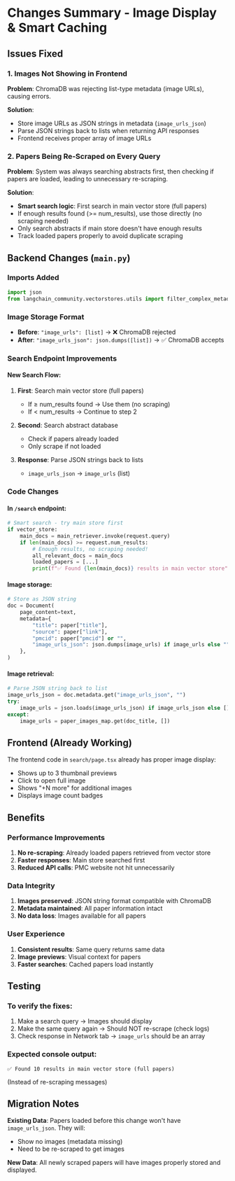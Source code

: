 # Changes Summary - Image Display & Smart Caching

## Issues Fixed

### 1. Images Not Showing in Frontend

**Problem**: ChromaDB was rejecting list-type metadata (image URLs), causing errors.

**Solution**:

-   Store image URLs as JSON strings in metadata (`image_urls_json`)
-   Parse JSON strings back to lists when returning API responses
-   Frontend receives proper array of image URLs

### 2. Papers Being Re-Scraped on Every Query

**Problem**: System was always searching abstracts first, then checking if papers are loaded, leading to unnecessary re-scraping.

**Solution**:

-   **Smart search logic**: First search in main vector store (full papers)
-   If enough results found (>= num_results), use those directly (no scraping needed)
-   Only search abstracts if main store doesn't have enough results
-   Track loaded papers properly to avoid duplicate scraping

## Backend Changes (`main.py`)

### Imports Added

```python
import json
from langchain_community.vectorstores.utils import filter_complex_metadata
```

### Image Storage Format

-   **Before**: `"image_urls": [list]` → ❌ ChromaDB rejected
-   **After**: `"image_urls_json": json.dumps([list])` → ✅ ChromaDB accepts

### Search Endpoint Improvements

#### New Search Flow:

1. **First**: Search main vector store (full papers)

    - If ≥ num_results found → Use them (no scraping)
    - If < num_results → Continue to step 2

2. **Second**: Search abstract database

    - Check if papers already loaded
    - Only scrape if not loaded

3. **Response**: Parse JSON strings back to lists
    - `image_urls_json` → `image_urls` (list)

### Code Changes

#### In `/search` endpoint:

```python
# Smart search - try main store first
if vector_store:
    main_docs = main_retriever.invoke(request.query)
    if len(main_docs) >= request.num_results:
        # Enough results, no scraping needed!
        all_relevant_docs = main_docs
        loaded_papers = [...]
        print(f"✅ Found {len(main_docs)} results in main vector store")
```

#### Image storage:

```python
# Store as JSON string
doc = Document(
    page_content=text,
    metadata={
        "title": paper["title"],
        "source": paper["link"],
        "pmcid": paper["pmcid"] or "",
        "image_urls_json": json.dumps(image_urls) if image_urls else "",
    },
)
```

#### Image retrieval:

```python
# Parse JSON string back to list
image_urls_json = doc.metadata.get("image_urls_json", "")
try:
    image_urls = json.loads(image_urls_json) if image_urls_json else []
except:
    image_urls = paper_images_map.get(doc_title, [])
```

## Frontend (Already Working)

The frontend code in `search/page.tsx` already has proper image display:

-   Shows up to 3 thumbnail previews
-   Click to open full image
-   Shows "+N more" for additional images
-   Displays image count badges

## Benefits

### Performance Improvements

1. **No re-scraping**: Already loaded papers retrieved from vector store
2. **Faster responses**: Main store searched first
3. **Reduced API calls**: PMC website not hit unnecessarily

### Data Integrity

1. **Images preserved**: JSON string format compatible with ChromaDB
2. **Metadata maintained**: All paper information intact
3. **No data loss**: Images available for all papers

### User Experience

1. **Consistent results**: Same query returns same data
2. **Image previews**: Visual context for papers
3. **Faster searches**: Cached papers load instantly

## Testing

### To verify the fixes:

1. Make a search query → Images should display
2. Make the same query again → Should NOT re-scrape (check logs)
3. Check response in Network tab → `image_urls` should be an array

### Expected console output:

```
✅ Found 10 results in main vector store (full papers)
```

(Instead of re-scraping messages)

## Migration Notes

**Existing Data**: Papers loaded before this change won't have `image_urls_json`. They will:

-   Show no images (metadata missing)
-   Need to be re-scraped to get images

**New Data**: All newly scraped papers will have images properly stored and displayed.
